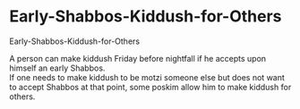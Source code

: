 # Early-Shabbos-Kiddush-for-Others
Early-Shabbos-Kiddush-for-Others

A person can make kiddush Friday before nightfall if he accepts upon himself an early Shabbos.  
If one needs to make kiddush to be motzi someone else but does not want to accept Shabbos at that point, some poskim allow him to make kiddush for others.
